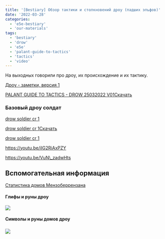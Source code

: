 ```yaml
---
title: '[Bestiary] Обзор тактики и столкновений дроу (падших эльфов)'
date: '2022-03-28'
categories:
  - 'e5e-bestiary'
  - 'our-materials'
tags:
  - 'bestiary'
  - 'drow'
  - 'e5e'
  - 'palant-guide-to-tactics'
  - 'tactics'
  - 'video'
---
```


На выходных говорили про дроу, их происхождение и их тактику.

[Дроу - заметки, версия 1](https://1drv.ms/w/s!Atcrhwwo1lBA188__6EwnrsIu5NTAQ?e=EJ5W5D)

[PALANT GUIDE TO TACTICS - DROW 25032022 V01](https://cyborgsandmages.com/wp-content/uploads/2022/03/PALANT-GUIDE-TO-TACTICS-DROW-25032022-V01-.pdf)[Скачать](https://cyborgsandmages.com/wp-content/uploads/2022/03/PALANT-GUIDE-TO-TACTICS-DROW-25032022-V01-.pdf)

### **Базовый дроу солдат**

[drow soldier cr 1](https://cyborgsandmages.com/wp-content/uploads/2022/03/drow-soldier-cr-1.pdf)

[drow soldier cr 1](https://cyborgsandmages.com/wp-content/uploads/2022/03/drow-soldier-cr-1.pdf)[Скачать](https://cyborgsandmages.com/wp-content/uploads/2022/03/drow-soldier-cr-1.pdf)

[drow soldier cr 1](https://cyborgsandmages.com/wp-content/uploads/2022/03/drow-soldier-cr-1.docx)

https://youtu.be/iIG2RiAxPZY

https://youtu.be/VuN\_zadwHts

## Вспомогательная информация

[Статистика домов Мензоберрензана](https://1drv.ms/x/s!Atcrhwwo1lBA189Lf_ZtjN8rEREQag?e=HU6xMQ)

#### Глифы и руны дроу

![](https://cyborgsandmages.com/wp-content/uploads/2022/03/OO1BAuI.jpeg)

#### Символы и руны домов дроу

### ![](https://cyborgsandmages.com/wp-content/uploads/2022/03/tumblr_a173877e2887f5d382b589dcff04b76c_890f2ee7_1280.png)
